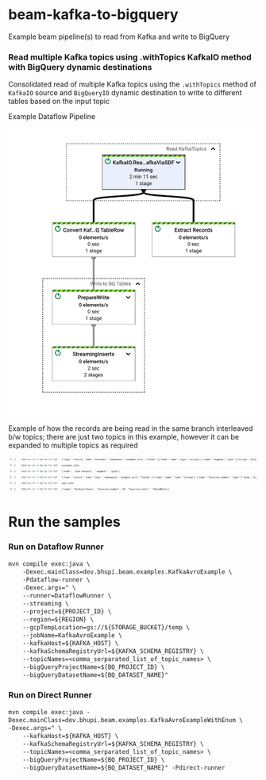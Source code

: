 # beam-kafka-to-bigquery
Example beam pipeline(s) to read from Kafka and write to BigQuery

### Read multiple Kafka topics using .withTopics KafkaIO method with BigQuery dynamic destinations

Consolidated read of multiple Kafka topics using the `.withTopics` method of `KafkaIO` source and 
`BigQueryIO` dynamic destination to write to different tables based on the input topic

Example Dataflow Pipeline

![Conslidated Pipeline](diagrams/ReadMultipleKafkaTopics_using_withTopics.png)

Example of how the records are being read in the same branch interleaved b/w topics; there are just two topics in this example, however it  can be expanded to multiple 
topics as 
required 

![Interleaved Records Reading](diagrams/InterleavedRecordsReading.png)


# Run the samples

### Run on Dataflow Runner

```
mvn compile exec:java \
    -Dexec.mainClass=dev.bhupi.beam.examples.KafkaAvroExample \
    -Pdataflow-runner \
    -Dexec.args=" \
    --runner=DataflowRunner \
    --streaming \
    --project=${PROJECT_ID} \
    --region=${REGION} \
    --gcpTempLocation=gs://${STORAGE_BUCKET}/temp \
    --jobName=KafkaAvroExample \
    --kafkaHost=${KAFKA_HOST} \
    --kafkaSchemaRegistryUrl=${KAFKA_SCHEMA_REGISTRY} \
    --topicNames=<comma_serparated_list_of_topic_names> \
    --bigQueryProjectName=${BQ_PROJECT_ID} \
    --bigQueryDatasetName=${BQ_DATASET_NAME}"
```

### Run on Direct Runner

```
mvn compile exec:java -Dexec.mainClass=dev.bhupi.beam.examples.KafkaAvroExampleWithEnum \
-Dexec.args=" \
    --kafkaHost=${KAFKA_HOST} \
    --kafkaSchemaRegistryUrl=${KAFKA_SCHEMA_REGISTRY} \
    --topicNames=<comma_serparated_list_of_topic_names> \
    --bigQueryProjectName=${BQ_PROJECT_ID} \
    --bigQueryDatasetName=${BQ_DATASET_NAME}" -Pdirect-runner
```